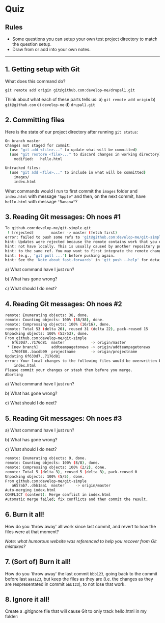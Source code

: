 # Quiz

## Rules

- Some questions you can setup your own test project directory to match the question setup.
- Draw from or add into your own notes.

---

## 1. Getting setup with Git

What does this command do?

`git remote add origin git@github.com:develop-me/drupal1.git`

Think about what each of these parts tells us:
a) `git remote add origin`
b) `git@github.com`
c) `develop-me`
d) `drupal1.git`


## 2. Committing files

Here is the state of our project directory after running `git status`:

```bash
On branch master
Changes not staged for commit:
  (use "git add <file>..." to update what will be committed)
  (use "git restore <file>..." to discard changes in working directory)
	modified:   hello.html

Untracked files:
  (use "git add <file>..." to include in what will be committed)
	images/
	index.html
```

What commands would I run to first commit the `images` folder and `index.html` with message `"Apple"` and then, on the next commit, have `hello.html` with message `"Banana"`?

## 3. Reading Git messages: Oh noes #1

```bash
To github.com:develop-me/git-simple.git
 ! [rejected]        master -> master (fetch first)
error: failed to push some refs to 'git@github.com:develop-me/git-simple.git'
hint: Updates were rejected because the remote contains work that you do
hint: not have locally. This is usually caused by another repository pushing
hint: to the same ref. You may want to first integrate the remote changes
hint: (e.g., 'git pull ...') before pushing again.
hint: See the 'Note about fast-forwards' in 'git push --help' for details.
```

a) What command have I just run?

b) What has gone wrong?

c) What should I do next?

## 4. Reading Git messages: Oh noes #2

```bash
remote: Enumerating objects: 38, done.
remote: Counting objects: 100% (38/38), done.
remote: Compressing objects: 100% (16/16), done.
remote: Total 53 (delta 26), reused 31 (delta 22), pack-reused 15
Unpacking objects: 100% (53/53), done.
From github.com:develop-me/git-simple
   6f630d7..7176d81  master            -> origin/master
 * [new branch]      addteampagetonews -> origin/addteampagetonews
   1760f80..bacdb99  projectname       -> origin/projectname
Updating 6f630d7..7176d81
error: Your local changes to the following files would be overwritten by merge:
	index.html
Please commit your changes or stash them before you merge.
Aborting
```

a) What command have I just run?

b) What has gone wrong?

c) What should I do next?

## 5. Reading Git messages: Oh noes #3

a) What command have I just run?

b) What has gone wrong?

c) What should I do next?

```bash
remote: Enumerating objects: 9, done.
remote: Counting objects: 100% (8/8), done.
remote: Compressing objects: 100% (2/2), done.
remote: Total 5 (delta 3), reused 5 (delta 3), pack-reused 0
Unpacking objects: 100% (5/5), done.
From github.com:develop-me/git-simple
   a657ab7..d6b1aa1  master     -> origin/master
Auto-merging index.html
CONFLICT (content): Merge conflict in index.html
Automatic merge failed; fix conflicts and then commit the result.
```
## 6. Burn it all!

How do you 'throw away' all work since last commit, and revert to how the files were at that moment?

*Note: what humorous website was referenced to help you recover from Git mistakes?*

## 7. (Sort of) Burn it all!

How do you 'throw away' the last commit `bbb123`, going back to the commit before last `aaa123`, but keep the files as they are (i.e. the changes as they are respresentated in commit `bbb123`), to not lose that work.

## 8. Ignore it all!

Create a .gitignore file that will cause Git to only track hello.html in my folder:
